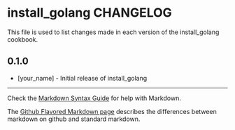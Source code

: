 # install_golang CHANGELOG

This file is used to list changes made in each version of the install_golang cookbook.

## 0.1.0
- [your_name] - Initial release of install_golang

- - -
Check the [Markdown Syntax Guide](http://daringfireball.net/projects/markdown/syntax) for help with Markdown.

The [Github Flavored Markdown page](http://github.github.com/github-flavored-markdown/) describes the differences between markdown on github and standard markdown.
